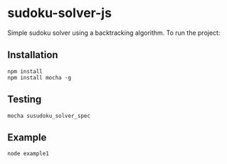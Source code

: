 # sudoku-solver-js
Simple sudoku solver using a backtracking algorithm. To run the project:

Installation
-----------

```
npm install
npm install mocha -g
```
Testing
-----------
```
mocha susudoku_solver_spec
```
Example
-----------
```
node example1
```
